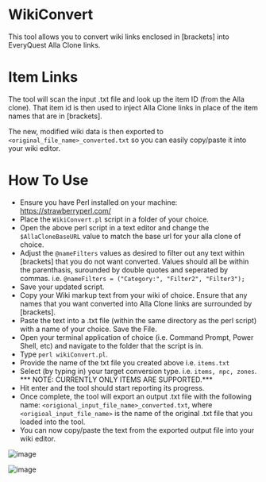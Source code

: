 # WikiConvert

This tool allows you to convert wiki links enclosed in [brackets] into EveryQuest Alla Clone links.

# Item Links
The tool will scan the input .txt file and look up the item ID (from the Alla clone). That item id is then used to inject Alla Clone links in place of the item names
that are in [brackets]. 

The new, modified wiki data is then exported to `<original_file_name>_converted.txt` so you can easily copy/paste it into your wiki editor.


# How To Use

- Ensure you have Perl installed on your machine: https://strawberryperl.com/
- Place the `WikiConvert.pl` script in a folder of your choice.
- Open the above perl script in a text editor and change the `$AllaCloneBaseURL` value to match the base url for your alla clone of choice.
- Adjust the `@nameFilters` values as desired to filter out any text within [brackets] that you do not want converted. Values should all be within the parenthasis, 
surounded by double quotes and seperated by commas. i.e. `@nameFilters = ("Category:", "Filter2", "Filter3");`
- Save your updated script.
- Copy your Wiki markup text from your wiki of choice. Ensure that any names that you want converted into Alla Clone links are surrounded by [brackets].
- Paste the text into a .txt file (within the same directory as the perl script) with a name of your choice. Save the File.
- Open your terminal application of choice (i.e. Command Prompt, Power Shell, etc) and navigate to the folder that the script is in.
- Type `perl wikiConvert.pl`.
- Provide the name of the txt file you created above i.e. `items.txt`
- Select (by typing in) your target conversion type. i.e. `items, npc, zones`. *** NOTE: CURRENTLY ONLY ITEMS ARE SUPPORTED.***
- Hit enter and the tool should start reporting its progress.
- Once complete, the tool will export an output .txt file with the following name: `<origional_input_file_name>_converted.txt`, where `<origioal_input_file_name>` 
is the name of the original .txt file that you loaded into the tool.
- You can now copy/paste the text from the exported output file into your wiki editor. 


![image](https://user-images.githubusercontent.com/76063792/213879566-01cefc9e-84de-4b2c-a261-44e0473cddee.png)

![image](https://user-images.githubusercontent.com/76063792/213879597-9298577b-9073-4484-9b40-a96bd7fc858e.png)
